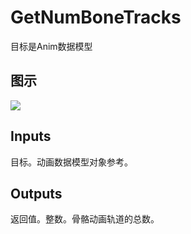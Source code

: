 # GetNumBoneTracks

目标是Anim数据模型

## 图示

![]($-20221218-17535808.png)

## Inputs

目标。动画数据模型对象参考。 

## Outputs

返回值。整数。骨骼动画轨道的总数。
